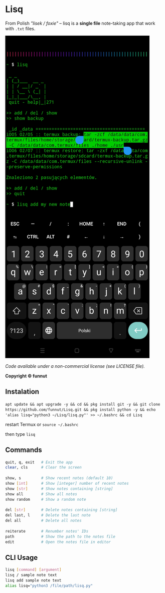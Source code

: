 # Lisq

From Polish *"lisek / foxie"* – lisq is a **single file** note-taking app that work with `.txt` files.

![Zrzut ekranu](screenshot.jpg)

*Code available under a non-commercial license (see LICENSE file).*

**Copyright © funnut**

## Instalation

`apt update && apt upgrade -y && cd && pkg install git -y && git clone https://github.com/funnut/Lisq.git && pkg install python -y && echo 'alias lisq="python3 ~/Lisq/lisq.py"' >> ~/.bashrc && cd Lisq`

restart Termux or `source ~/.bashrc`

then type `lisq`

## Commands

```bash
quit, q, exit   # Exit the app  
clear, cls      # Clear the screen  

show, s         # Show recent notes (default 10)  
show [int]      # Show [integer] number of recent notes  
show [str]      # Show notes containing [string]  
show all        # Show all notes  
show random     # Show a random note  

del [str]       # Delete notes containing [string]  
del last, l     # Delete the last note  
del all         # Delete all notes  

reiterate       # Renumber notes' IDs  
path            # Show the path to the notes file  
edit            # Open the notes file in editor
```


## CLI Usage

```bash
lisq [command] [argument]
lisq / sample note text
lisq add sample note text
alias lisq="python3 /file/path/lisq.py"
```
